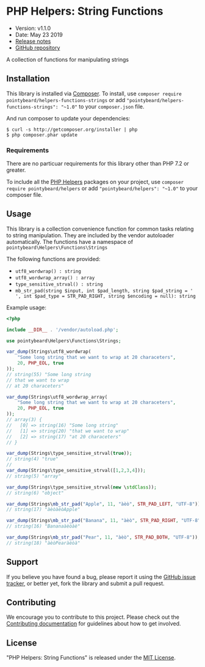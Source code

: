 # PHP Helpers: String Functions

-   Version: v1.1.0
-   Date: May 23 2019
-   [Release notes](https://github.com/pointybeard/helpers-functions-strings/blob/master/CHANGELOG.md)
-   [GitHub repository](https://github.com/pointybeard/helpers-functions-strings)

A collection of functions for manipulating strings

## Installation

This library is installed via [Composer](http://getcomposer.org/). To install, use `composer require pointybeard/helpers-functions-strings` or add `"pointybeard/helpers-functions-strings": "~1.0"` to your `composer.json` file.

And run composer to update your dependencies:

    $ curl -s http://getcomposer.org/installer | php
    $ php composer.phar update

### Requirements

There are no particuar requirements for this library other than PHP 7.2 or greater.

To include all the [PHP Helpers](https://github.com/pointybeard/helpers) packages on your project, use `composer require pointybeard/helpers` or add `"pointybeard/helpers": "~1.0"` to your composer file.

## Usage

This library is a collection convenience function for common tasks relating to string manipulation. They are included by the vendor autoloader automatically. The functions have a namespace of `pointybeard\Helpers\Functions\Strings`

The following functions are provided:

-   `utf8_wordwrap() : string`
-   `utf8_wordwrap_array() : array`
-   `type_sensitive_strval() : string`
-   `mb_str_pad(string $input, int $pad_length, string $pad_string = ' ', int $pad_type = STR_PAD_RIGHT, string $encoding = null): string`

Example usage:

```php
<?php

include __DIR__ . '/vendor/autoload.php';

use pointybeard\Helpers\Functions\Strings;

var_dump(Strings\utf8_wordwrap(
    "Some long string that we want to wrap at 20 characeters",
    20, PHP_EOL, true
));
// string(55) "Some long string
// that we want to wrap
// at 20 characeters"

var_dump(Strings\utf8_wordwrap_array(
    "Some long string that we want to wrap at 20 characeters",
    20, PHP_EOL, true
));
// array(3) {
//   [0] => string(16) "Some long string"
//   [1] => string(20) "that we want to wrap"
//   [2] => string(17) "at 20 characeters"
// }

var_dump(Strings\type_sensitive_strval(true));
// string(4) "true"
//
var_dump(Strings\type_sensitive_strval([1,2,3,4]));
// string(5) "array"

var_dump(Strings\type_sensitive_strval(new \stdClass));
// string(6) "object"

var_dump(Strings\mb_str_pad("Apple", 11, "àèò", STR_PAD_LEFT, "UTF-8"));
// string(17) "àèòàèòApple"

var_dump(Strings\mb_str_pad("Banana", 11, "àèò", STR_PAD_RIGHT, "UTF-8"));
// string(16) "Bananaàèòàè"

var_dump(Strings\mb_str_pad("Pear", 11, "àèò", STR_PAD_BOTH, "UTF-8"));
// string(18) "àèòPearàèòà"

```

## Support

If you believe you have found a bug, please report it using the [GitHub issue tracker](https://github.com/pointybeard/helpers-functions-strings/issues),
or better yet, fork the library and submit a pull request.

## Contributing

We encourage you to contribute to this project. Please check out the [Contributing documentation](https://github.com/pointybeard/helpers-functions-strings/blob/master/CONTRIBUTING.md) for guidelines about how to get involved.

## License

"PHP Helpers: String Functions" is released under the [MIT License](http://www.opensource.org/licenses/MIT).
